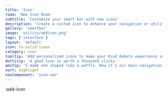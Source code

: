 ```yaml
---
title: 'Icon'
room: 'New Icon Room'
subtitle: 'Customize your smart bar with new icons'
description: 'Create a custom icon to enhance your navigation or utility tools.'
gallery: 'smartbar'
image: 'utility/addicon.png'
tags: ['interface']
layout: 'default'
icon: fa-solid:icons
category: user
tooltip: 'Add personalized icons to make your Kind Robots experience smoother and smarter.'
dottitip: 'A good icon is worth a thousand clicks.'
amitip: 'I made one shaped like a waffle. Now it’s our main navigation button.'
sort: highlight
navComponent: 'icon-nav'
---
```

:add-icon
